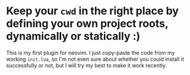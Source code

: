 # Keep your `cwd` in the right place by defining your own project roots, dynamically or statically :)

This is my first plugin for neovim. I just copy-paste the code from my working `init.lua`, so I'm not even sure about whether you could install it successfully or not, but I will try my best to make it work recently.

## 



## 
